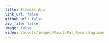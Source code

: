```yaml
---
title: Fitness App
link_url: false
github_url: false
zip_file: false
image: false
video: /assets/images/MusclePal_Recording.mov
---
```

